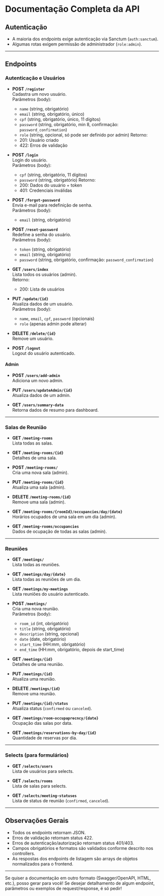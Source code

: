 # Documentação Completa da API

## Autenticação

- A maioria dos endpoints exige autenticação via Sanctum (`auth:sanctum`).
- Algumas rotas exigem permissão de administrador (`role:admin`).

---

## Endpoints

### Autenticação e Usuários

- **POST `/register`**  
  Cadastra um novo usuário.  
  Parâmetros (body):  
  - `name` (string, obrigatório)
  - `email` (string, obrigatório, único)
  - `cpf` (string, obrigatório, único, 11 dígitos)
  - `password` (string, obrigatório, min 8, confirmação: `password_confirmation`)
  - `role` (string, opcional, só pode ser definido por admin)
  Retorno:  
  - 201: Usuário criado
  - 422: Erros de validação

- **POST `/login`**  
  Login do usuário.  
  Parâmetros (body):  
  - `cpf` (string, obrigatório, 11 dígitos)
  - `password` (string, obrigatório)
  Retorno:  
  - 200: Dados do usuário + token
  - 401: Credenciais inválidas

- **POST `/forgot-password`**  
  Envia e-mail para redefinição de senha.  
  Parâmetros (body):  
  - `email` (string, obrigatório)

- **POST `/reset-password`**  
  Redefine a senha do usuário.  
  Parâmetros (body):  
  - `token` (string, obrigatório)
  - `email` (string, obrigatório)
  - `password` (string, obrigatório, confirmação: `password_confirmation`)

- **GET `/users/index`**  
  Lista todos os usuários (admin).  
  Retorno:  
  - 200: Lista de usuários

- **PUT `/update/{id}`**  
  Atualiza dados de um usuário.  
  Parâmetros (body):  
  - `name`, `email`, `cpf`, `password` (opcionais)
  - `role` (apenas admin pode alterar)

- **DELETE `/delete/{id}`**  
  Remove um usuário.

- **POST `/logout`**  
  Logout do usuário autenticado.

#### Admin

- **POST `/users/add-admin`**  
  Adiciona um novo admin.

- **PUT `/users/updateAdmin/{id}`**  
  Atualiza dados de um admin.

- **GET `/users/summary-data`**  
  Retorna dados de resumo para dashboard.

---

### Salas de Reunião

- **GET `/meeting-rooms`**  
  Lista todas as salas.

- **GET `/meeting-rooms/{id}`**  
  Detalhes de uma sala.

- **POST `/meeting-rooms/`**  
  Cria uma nova sala (admin).

- **PUT `/meeting-rooms/{id}`**  
  Atualiza uma sala (admin).

- **DELETE `/meeting-rooms/{id}`**  
  Remove uma sala (admin).

- **GET `/meeting-rooms/{roomId}/occupancies/day/{date}`**  
  Horários ocupados de uma sala em um dia (admin).

- **GET `/meeting-rooms/occupancies`**  
  Dados de ocupação de todas as salas (admin).

---

### Reuniões

- **GET `/meetings/`**  
  Lista todas as reuniões.

- **GET `/meetings/day/{date}`**  
  Lista todas as reuniões de um dia.

- **GET `/meetings/my-meetings`**  
  Lista reuniões do usuário autenticado.

- **POST `/meetings/`**  
  Cria uma nova reunião.  
  Parâmetros (body):  
  - `room_id` (int, obrigatório)
  - `title` (string, obrigatório)
  - `description` (string, opcional)
  - `date` (date, obrigatório)
  - `start_time` (HH:mm, obrigatório)
  - `end_time` (HH:mm, obrigatório, depois de start_time)

- **GET `/meetings/{id}`**  
  Detalhes de uma reunião.

- **PUT `/meetings/{id}`**  
  Atualiza uma reunião.

- **DELETE `/meetings/{id}`**  
  Remove uma reunião.

- **PUT `/meetings/{id}/status`**  
  Atualiza status (`confirmed` ou `canceled`).

- **GET `/meetings/room-occupaprecncy/{date}`**  
  Ocupação das salas por data.

- **GET `/meetings/reservations-by-day/{id}`**  
  Quantidade de reservas por dia.

---

### Selects (para formulários)

- **GET `/selects/users`**  
  Lista de usuários para selects.

- **GET `/selects/rooms`**  
  Lista de salas para selects.

- **GET `/selects/meeting-statuses`**  
  Lista de status de reunião (`confirmed`, `canceled`).

---

## Observações Gerais

- Todos os endpoints retornam JSON.
- Erros de validação retornam status 422.
- Erros de autenticação/autorização retornam status 401/403.
- Campos obrigatórios e formatos são validados conforme descrito nos controllers.
- As respostas dos endpoints de listagem são arrays de objetos normalizados para o frontend.

---

Se quiser a documentação em outro formato (Swagger/OpenAPI, HTML, etc.), posso gerar para você!
Se desejar detalhamento de algum endpoint, parâmetros ou exemplos de request/response, é só pedir!
